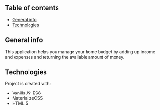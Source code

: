 ## Table of contents
* [General info](#general-info)
* [Technologies](#technologies)

## General info
This application helps you manage your home budget by adding up income and expenses and returning the available amount of money.
	
## Technologies
Project is created with:
* VanillaJS: ES6
* MaterializeCSS
* HTML 5
